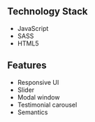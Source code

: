 ## Technology Stack
 - JavaScript
 - SASS
 - HTML5
## Features
 - Responsive UI
 - Slider
 - Modal window
 - Testimonial carousel
 - Semantics

